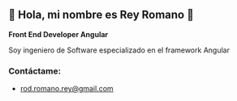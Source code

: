 <!--  ## Hi there 👋  -->

## 👋 Hola, mi nombre es Rey Romano 👋
**Front End Developer Angular**

Soy ingeniero de Software especializado en el framework Angular

### Contáctame:

- rod.romano.rey@gmail.com

<!--
**ReyRomano/reyromano** is a ✨ _special_ ✨ repository because its `README.md` (this file) appears on your GitHub profile.

Here are some ideas to get you started:

- 🔭 I’m currently working on ...
- 🌱 I’m currently learning ...
- 👯 I’m looking to collaborate on ...
- 🤔 I’m looking for help with ...
- 💬 Ask me about ...
- 📫 How to reach me: ...
- 😄 Pronouns: ...
- ⚡ Fun fact: ...
-->
